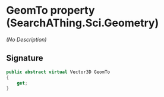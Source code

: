 # GeomTo property (SearchAThing.Sci.Geometry)
_(No Description)_

## Signature
```csharp
public abstract virtual Vector3D GeomTo
{
    get;
}
```
